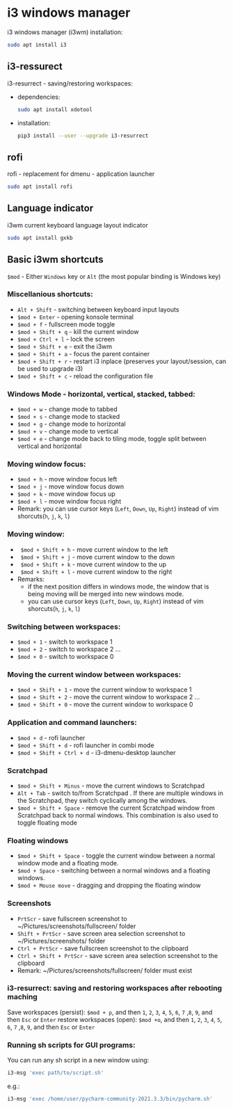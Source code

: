 # i3 windows manager

i3 windows manager (i3wm) installation:  
```sh
sudo apt install i3
```

## i3-ressurect
i3-resurrect - saving/restoring workspaces:

- dependencies:  
	```sh
	sudo apt install xdotool
	```

- installation:  
	```sh
	pip3 install --user --upgrade i3-resurrect
	```


## rofi
rofi - replacement for dmenu - application launcher
```sh
sudo apt install rofi
```


## Language indicator
i3wm current keyboard language layout indicator
```sh
sudo apt install gxkb
```


## Basic i3wm shortcuts

`$mod` - Either `Windows` key or `Alt` (the most popular binding is Windows key)

### Miscellanious shortcuts:
- `Alt + Shift` - switching between keyboard input layouts
- `$mod + Enter` - opening konsole terminal
- `$mod + f` - fullscreen mode toggle
- `$mod + Shift + q` - kill the current window
- `$mod + Ctrl + l` - lock the screen
- `$mod + Shift + e` - exit the i3wm
- `$mod + Shift + a` - focus the parent container
- `$mod + Shift + r` - restart i3 inplace (preserves your layout/session, can be used to upgrade i3)
- `$mod + Shift + c` - reload the configuration file


### Windows Mode - horizontal, vertical, stacked, tabbed:
- `$mod + w`   - change mode to tabbed
- `$mod + s`   - change mode to stacked
- `$mod + g`   - change mode to horizontal
- `$mod + v`   - change mode to vertical
- `$mod + e`   - change mode back to tiling mode, toggle split between vertical and horizontal

### Moving window focus:
- `$mod + h`   - move window focus left
- `$mod + j`    - move window focus down
- `$mod + k`   - move window focus up
- `$mod + l`    - move window focus right
- Remark: you can use cursor keys (`Left`, `Down`, `Up`, `Right`) instead of vim shorcuts(`h`, `j`, `k`, `l`)

### Moving window:
- ` $mod + Shift + h`   - move current window to the left
- ` $mod + Shift + j`    - move current window to the down
- ` $mod + Shift + k`   - move current window to the up
- ` $mod + Shift + l`    - move current window to the right
- Remarks:
	* if the next position differs in windows mode, the window that is being moving will be merged into new windows mode.
	* you can use cursor keys (`Left`, `Down`, `Up`, `Right`) instead of vim shorcuts(`h`, `j`, `k`, `l`)

### Switching between workspaces:
- `$mod + 1` - switch to workspace 1
- `$mod + 2` - switch to workspace 2
...
- `$mod + 0` - switch to workspace 0

### Moving the current window between workspaces:
- `$mod + Shift + 1` - move the current window to workspace 1
- `$mod + Shift + 2` - move the current window to workspace 2
...
- `$mod + Shift + 0` - move the current window to workspace 0

### Application and command launchers:
- `$mod + d` - rofi launcher
- `$mod + Shift + d` - rofi launcher in combi mode
- `$mod + Shift + Ctrl + d` - i3-dmenu-desktop launcher

### Scratchpad
- `$mod + Shift + Minus` - move the current windows to Scratchpad
- `Alt + Tab` - switch to/from Scratchpad . If there are multiple windows in the Scratchpad, they switch cyclically among the windows.
- `$mod + Shift + Space` - remove the current Scratchpad window from Scratchpad back to normal windows. This combination is also used to toggle floating mode

### Floating windows
- `$mod + Shift + Space` - toggle the current window between a normal window mode and a floating mode.
- `$mod + Space` - switching between a normal windows and a floating windows.
- `$mod + Mouse move` - dragging and dropping the floating window

### Screenshots
- `PrtScr` - save fullscreen screenshot to  ~/Pictures/screenshots/fullscreen/ folder
- `Shift + PrtScr` - save screen area selection screenshot to  ~/Pictures/screenshots/ folder
- `Ctrl + PrtScr` - save fullscreen screenshot to the clipboard
- `Ctrl + Shift + PrtScr` - save screen area selection screenshot to  the clipboard
- Remark: ~/Pictures/screenshots/fullscreen/ folder must exist

### i3-resurrect: saving and restoring workspaces after rebooting maching
Save workspaces (persist): `$mod + p`, and then `1`, `2`, `3`, `4`, `5`, `6`, `7` ,`8`, `9`, and then `Esc` or `Enter`
restore workspaces (open): `$mod +o`, and then `1`, `2`, `3`, `4`, `5`, `6`, `7` ,`8`, `9`, and then `Esc` or `Enter`


### Running sh scripts for GUI programs:  
You can run any sh script in a new window using: 
```sh
i3-msg 'exec path/to/script.sh'
```  
e.g.: 
```sh
i3-msg 'exec /home/user/pycharm-community-2021.3.3/bin/pycharm.sh'
```
